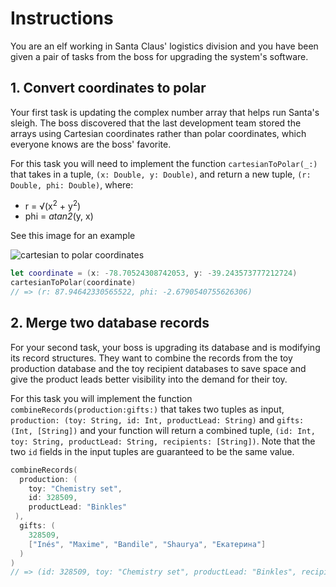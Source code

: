 # Instructions

You are an elf working in Santa Claus' logistics division and you have been given a pair of tasks from the boss for upgrading the system's software.

## 1. Convert coordinates to polar

Your first task is updating the complex number array that helps run Santa's sleigh. The boss discovered that the last development team stored the arrays using Cartesian coordinates rather than polar coordinates, which everyone knows are the boss' favorite.

For this task you will need to implement the function `cartesianToPolar(_:)` that takes in a tuple, `(x: Double, y: Double)`, and return a new tuple, `(r: Double, phi: Double)`, where:

- r = √(x<sup>2</sup> + y<sup>2</sup>)
- phi = _atan2_(y, x)

See this image for an example

![cartesian to polar coordinates](https://en.wikipedia.org/wiki/Polar_coordinate_system#/media/File:Polar_to_cartesian.svg)

```swift
let coordinate = (x: -78.70524308742053, y: -39.243573777212724)
cartesianToPolar(coordinate)
// => (r: 87.94642330565522, phi: -2.6790540755626306)
```

## 2. Merge two database records

For your second task, your boss is upgrading its database and is modifying its record structures. They want to combine the records from the toy production database and the toy recipient databases to save space and give the product leads better visibility into the demand for their toy.

For this task you will implement the function `combineRecords(production:gifts:)` that takes two tuples as input, `production: (toy: String, id: Int, productLead: String)` and `gifts: (Int, [String])` and your function will return a combined tuple, `(id: Int, toy: String, productLead: String, recipients: [String])`. Note that the two `id` fields in the input tuples are guaranteed to be the same value.

```swift
combineRecords(
  production: (
    toy: "Chemistry set",
    id: 328509,
    productLead: "Binkles"
 ),
  gifts: (
    328509,
    ["Inés", "Maxime", "Bandile", "Shaurya", "Екатерина"]
  )
)
// => (id: 328509, toy: "Chemistry set", productLead: "Binkles", recipients: ["Inés", "Maxime", "Bandile", "Shaurya", "Екатерина"])
```
